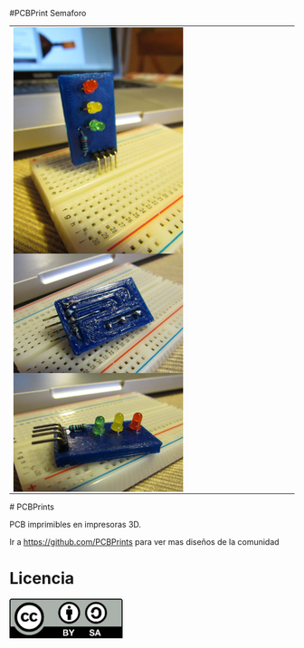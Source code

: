 #PCBPrint Semaforo
<table>
<tr>
<td>
<img src="images/IMG_0512.JPG" width="300" align="center">
<img src="images/PCBprint-2.jpg" width="300" align="center">
<img src="images/PCBprint-3.jpg" width="300" align="center">
</td>
</tr>
</table>
# PCBPrints

PCB imprimibles en impresoras 3D. 

Ir a  https://github.com/PCBPrints para ver mas diseños de la comunidad

# Licencia

<img src="images/by-sa.png" width="200" align = "center">
